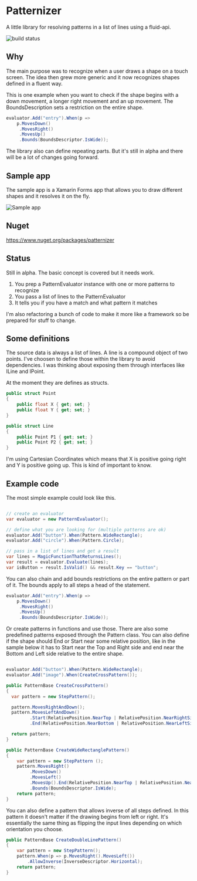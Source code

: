 # Patternizer

A little library for resolving patterns in a list of lines using a fluid-api.

![build status](https://io2gamelabs.visualstudio.com/_apis/public/build/definitions/d4e88719-08cf-42ab-bb30-bfc3b76a15ca/6/badge)

## Why

The main purpose was to recognize when a user draws a shape on a touch screen. The idea then grew more generic and it now recognizes shapes defined in a fluent way.

This is one example when you want to check if the shape begins with a down movement, a longer right movement and an up movement. The BoundsDescription sets a restriction on the entire shape.

```csharp
evaluator.Add("entry").When(p => 
	p.MovesDown()
	 .MovesRight()
	 .MovesUp()
	 .Bounds(BoundsDescriptor.IsWide));
```

The library also can define repeating parts. But it's still in alpha and there will be a lot of changes going forward.

## Sample app

The sample app is a Xamarin Forms app that allows you to draw different shapes and it resolves it on the fly.

![Sample app](http://imgur.com/a/RTTNH)

## Nuget

https://www.nuget.org/packages/patternizer

## Status

Still in alpha. The basic concept is covered but it needs work.

1. You prep a PatternEvaluator instance with one or more patterns to recognize
2. You pass a list of lines to the PatternEvaluator
3. It tells you if you have a match and what pattern it matches

I'm also refactoring a bunch of code to make it more like a framework so be prepared for stuff to change.

## Some definitions

The source data is always a list of lines. A line is a compound object of two points. I've choosen to define those within the library to avoid dependencies. I was thinking about exposing them through interfaces like  ILine and IPoint.

At the moment they are defines as structs.

```csharp
public struct Point
{
	public float X { get; set; }
	public float Y { get; set; }
}

public struct Line
{
	public Point P1 { get; set; }
	public Point P2 { get; set; }
}
```

I'm using Cartesian Coordinates which means that X is positive going right and Y is positive going up. This is kind of important to know.

## Example code

The most simple example could look like this.

```csharp

// create an evaluator
var evaluator = new PatternEvaluator();

// define what you are looking for (multiple patterns are ok)
evaluator.Add("button").When(Pattern.WideRectangle);
evaluator.Add("circle").When(Pattern.Circle);

// pass in a list of lines and get a result
var lines = MagicFunctionThatReturnsLines();
var result = evaluator.Evaluate(lines);
var isButton = result.IsValid() && result.Key == "button";

```

You can also chain and add bounds restrictions on the entire pattern or part of it. The bounds apply to all steps a head of the statement.

```csharp
evaluator.Add("entry").When(p => 
	p.MovesDown()
	 .MovesRight()
	 .MovesUp()
	 .Bounds(BoundsDescriptor.IsWide));
```

Or create patterns in functions and use those. There are also some predefined patterns exposed through the Pattern class. You can also define if the shape should End or Start near some relative position, like in the sample below it has to Start near the Top and Right side and end near the Bottom and Left side relative to the entire shape.

```csharp

evaluator.Add("button").When(Pattern.WideRectangle);
evaluator.Add("image").When(CreateCrossPattern());

public PatternBase CreateCrossPattern()
{
  var pattern = new StepPattern();

  pattern.MovesRightAndDown();
  pattern.MovesLeftAndDown()
         .Start(RelativePosition.NearTop | RelativePosition.NearRightSide)
         .End(RelativePosition.NearBottom | RelativePosition.NearLeftSide);

  return pattern;
}

public PatternBase CreateWideRectanglePattern()
{
	var pattern = new StepPattern ();
	pattern.MovesRight()
         .MovesDown()
         .MovesLeft()
         .MovesUp().End(RelativePosition.NearTop | RelativePosition.NearLeftSide)
         .Bounds(BoundsDescriptor.IsWide);
  	return pattern;
}
```

You can also define a pattern that allows inverse of all steps defined. In this pattern it doesn't matter if the drawing begins from left or right. It's essentially the same thing as flipping the input lines depending on which orientation you choose.

```csharp
public PatternBase CreateDoubleLinePattern()
{
    var pattern = new StepPattern();
    pattern.When(p => p.MovesRight().MovesLeft())
        .AllowInverse(InverseDescriptor.Horizontal);
    return pattern;
}

```
